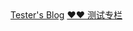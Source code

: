 <!-- _navbar.md -->
<body>
  <nav>
    <a href="https://xx.xx.com">Tester's Blog</a>
    <a href="https://xx.xx.com">❤️❤️  测试专栏</a>
  </nav>
</body>
